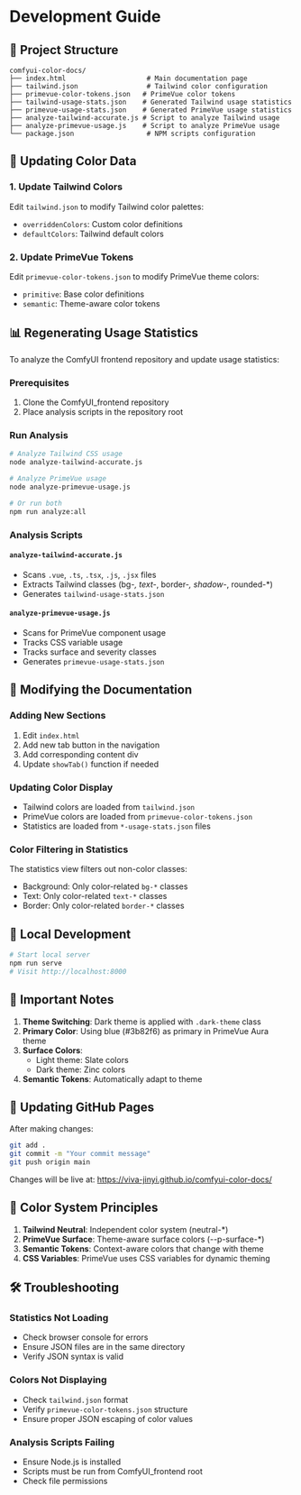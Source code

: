 # Development Guide

## 📁 Project Structure

```
comfyui-color-docs/
├── index.html                    # Main documentation page
├── tailwind.json                 # Tailwind color configuration
├── primevue-color-tokens.json   # PrimeVue color tokens
├── tailwind-usage-stats.json    # Generated Tailwind usage statistics
├── primevue-usage-stats.json    # Generated PrimeVue usage statistics
├── analyze-tailwind-accurate.js # Script to analyze Tailwind usage
├── analyze-primevue-usage.js    # Script to analyze PrimeVue usage
└── package.json                  # NPM scripts configuration
```

## 🔧 Updating Color Data

### 1. Update Tailwind Colors
Edit `tailwind.json` to modify Tailwind color palettes:
- `overriddenColors`: Custom color definitions
- `defaultColors`: Tailwind default colors

### 2. Update PrimeVue Tokens
Edit `primevue-color-tokens.json` to modify PrimeVue theme colors:
- `primitive`: Base color definitions
- `semantic`: Theme-aware color tokens

## 📊 Regenerating Usage Statistics

To analyze the ComfyUI frontend repository and update usage statistics:

### Prerequisites
1. Clone the ComfyUI_frontend repository
2. Place analysis scripts in the repository root

### Run Analysis

```bash
# Analyze Tailwind CSS usage
node analyze-tailwind-accurate.js

# Analyze PrimeVue usage
node analyze-primevue-usage.js

# Or run both
npm run analyze:all
```

### Analysis Scripts

#### `analyze-tailwind-accurate.js`
- Scans `.vue`, `.ts`, `.tsx`, `.js`, `.jsx` files
- Extracts Tailwind classes (bg-*, text-*, border-*, shadow-*, rounded-*)
- Generates `tailwind-usage-stats.json`

#### `analyze-primevue-usage.js`
- Scans for PrimeVue component usage
- Tracks CSS variable usage
- Tracks surface and severity classes
- Generates `primevue-usage-stats.json`

## 🎨 Modifying the Documentation

### Adding New Sections
1. Edit `index.html`
2. Add new tab button in the navigation
3. Add corresponding content div
4. Update `showTab()` function if needed

### Updating Color Display
- Tailwind colors are loaded from `tailwind.json`
- PrimeVue colors are loaded from `primevue-color-tokens.json`
- Statistics are loaded from `*-usage-stats.json` files

### Color Filtering in Statistics
The statistics view filters out non-color classes:
- Background: Only color-related `bg-*` classes
- Text: Only color-related `text-*` classes  
- Border: Only color-related `border-*` classes

## 🚀 Local Development

```bash
# Start local server
npm run serve
# Visit http://localhost:8000
```

## 📝 Important Notes

1. **Theme Switching**: Dark theme is applied with `.dark-theme` class
2. **Primary Color**: Using blue (#3b82f6) as primary in PrimeVue Aura theme
3. **Surface Colors**: 
   - Light theme: Slate colors
   - Dark theme: Zinc colors
4. **Semantic Tokens**: Automatically adapt to theme

## 🔄 Updating GitHub Pages

After making changes:

```bash
git add .
git commit -m "Your commit message"
git push origin main
```

Changes will be live at: https://viva-jinyi.github.io/comfyui-color-docs/

## 📌 Color System Principles

1. **Tailwind Neutral**: Independent color system (neutral-*)
2. **PrimeVue Surface**: Theme-aware surface colors (--p-surface-*)
3. **Semantic Tokens**: Context-aware colors that change with theme
4. **CSS Variables**: PrimeVue uses CSS variables for dynamic theming

## 🛠 Troubleshooting

### Statistics Not Loading
- Check browser console for errors
- Ensure JSON files are in the same directory
- Verify JSON syntax is valid

### Colors Not Displaying
- Check `tailwind.json` format
- Verify `primevue-color-tokens.json` structure
- Ensure proper JSON escaping of color values

### Analysis Scripts Failing
- Ensure Node.js is installed
- Scripts must be run from ComfyUI_frontend root
- Check file permissions